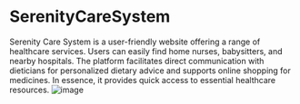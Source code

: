 # SerenityCareSystem
Serenity Care System is a user-friendly website offering a range of healthcare services. Users can easily find home nurses, babysitters, and nearby hospitals. The platform facilitates direct communication with dieticians for personalized dietary advice and supports online shopping for medicines. In essence, it provides quick access to essential healthcare resources.
![image](https://github.com/BetsyEldhose/SerenityCareSystem/assets/169824216/7edf3d76-7dff-4033-8e8d-82d825e462fe)

